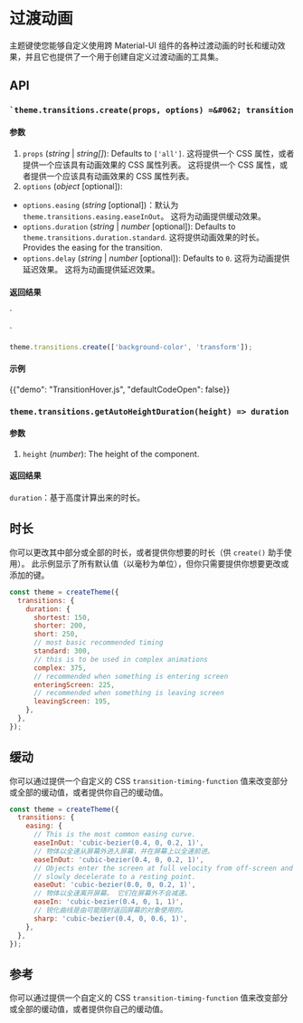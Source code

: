 # 过渡动画

<p class="description">主题键使您能够自定义使用跨 Material-UI 组件的各种过渡动画的时长和缓动效果，并且它也提供了一个用于创建自定义过渡动画的工具集。</p>

## API

### `` `theme.transitions.create(props, options) =&#062; transition ``

#### 参数

1. `props` (_string_ | _string[]_): Defaults to `['all']`. 这将提供一个 CSS 属性，或者提供一个应该具有动画效果的 CSS 属性列表。 这将提供一个 CSS 属性，或者提供一个应该具有动画效果的 CSS 属性列表。
2. `options` (_object_ [optional]):

- `options.easing` (_string_ [optional])：默认为 `theme.transitions.easing.easeInOut`。 这将为动画提供缓动效果。
- `options.duration` (_string_ | _number_ [optional]): Defaults to `theme.transitions.duration.standard`. 这将提供动画效果的时长。 Provides the easing for the transition.
- `options.delay` (_string_ | _number_ [optional]): Defaults to `0`. 这将为动画提供延迟效果。 这将为动画提供延迟效果。

#### 返回结果

`

`</p>

```js
theme.transitions.create(['background-color', 'transform']);
```

#### 示例

{{"demo": "TransitionHover.js", "defaultCodeOpen": false}}

### `theme.transitions.getAutoHeightDuration(height) => duration`

#### 参数

1. `height` (_number_): The height of the component.

#### 返回结果

`duration`：基于高度计算出来的时长。

## 时长

你可以更改其中部分或全部的时长，或者提供你想要的时长（供 `create()` 助手使用）。 此示例显示了所有默认值（以毫秒为单位），但你只需要提供你想要更改或添加的键。

```js
const theme = createTheme({
  transitions: {
    duration: {
      shortest: 150,
      shorter: 200,
      short: 250,
      // most basic recommended timing
      standard: 300,
      // this is to be used in complex animations
      complex: 375,
      // recommended when something is entering screen
      enteringScreen: 225,
      // recommended when something is leaving screen
      leavingScreen: 195,
    },
  },
});
```

## 缓动

你可以通过提供一个自定义的 CSS <code>transition-timing-function</code> 值来改变部分或全部的缓动值，或者提供你自己的缓动值。

```js
const theme = createTheme({
  transitions: {
    easing: {
      // This is the most common easing curve.
      easeInOut: 'cubic-bezier(0.4, 0, 0.2, 1)',
      // 物体以全速从屏幕外进入屏幕，并在屏幕上以全速前进。
      easeInOut: 'cubic-bezier(0.4, 0, 0.2, 1)',
      // Objects enter the screen at full velocity from off-screen and
      // slowly decelerate to a resting point.
      easeOut: 'cubic-bezier(0.0, 0, 0.2, 1)',
      // 物体以全速离开屏幕。 它们在屏幕外不会减速。
      easeIn: 'cubic-bezier(0.4, 0, 1, 1)',
      // 锐化曲线是由可能随时返回屏幕的对象使用的。
      sharp: 'cubic-bezier(0.4, 0, 0.6, 1)',
    },
  },
});
```

## 参考

你可以通过提供一个自定义的 CSS <code>transition-timing-function</code> 值来改变部分或全部的缓动值，或者提供你自己的缓动值。

